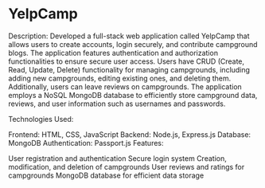 
<h1>YelpCamp</h1>

Description: Developed a full-stack web application called YelpCamp that allows users to create accounts, login securely, and contribute campground blogs. 
The application features authentication and authorization functionalities to ensure secure user access. 
Users have CRUD (Create, Read, Update, Delete) functionality for managing campgrounds, including adding new campgrounds, editing existing ones, and deleting them. 
Additionally, users can leave reviews on campgrounds. The application employs a NoSQL MongoDB database to efficiently store campground data, reviews, and user information such as usernames and passwords.

Technologies Used:

Frontend: HTML, CSS, JavaScript
Backend: Node.js, Express.js
Database: MongoDB
Authentication: Passport.js
Features:

User registration and authentication
Secure login system
Creation, modification, and deletion of campgrounds
User reviews and ratings for campgrounds
MongoDB database for efficient data storage
